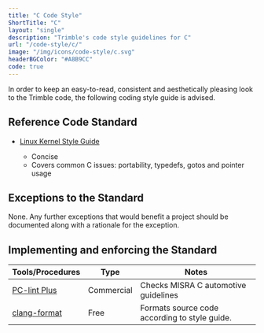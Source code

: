 ```yaml
---
title: "C Code Style"
ShortTitle: "C"
layout: "single"
description: "Trimble's code style guidelines for C"
url: "/code-style/c/"
image: "/img/icons/code-style/c.svg"
headerBGColor: "#A8B9CC"
code: true
---
```


In order to keep an easy-to-read, consistent and aesthetically pleasing look to the Trimble code, the following coding style guide is advised.

## Reference Code Standard

- [Linux Kernel Style Guide](https://www.kernel.org/doc/html/latest/process/coding-style.html)

  - Concise
  - Covers common C issues: portability, typedefs, gotos and pointer usage

## Exceptions to the Standard

None. Any further exceptions that would benefit a project should be documented along with a rationale for the exception.

## Implementing and enforcing the Standard

| Tools/Procedures                                             | Type       | Notes                                         |
| ------------------------------------------------------------ | ---------- | --------------------------------------------- |
| [PC-lint Plus](https://www.gimpel.com/)                      | Commercial | Checks MISRA C automotive guidelines          |
| [clang-format](https://clang.llvm.org/docs/ClangFormat.html) | Free       | Formats source code according to style guide. |
